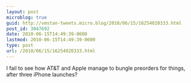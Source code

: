 ```yaml
---
layout: post
microblog: true
guid: http://vmstan-tweets.micro.blog/2010/06/15/16254020333.html
post_id: 3047692
date: 2010-06-15T14:49:39-0600
lastmod: 2010-06-15T14:49:39-0600
type: post
url: /2010/06/15/16254020333.html
---
```

I fail to see how AT&T and Apple manage to bungle preorders for things, after three iPhone launches?
